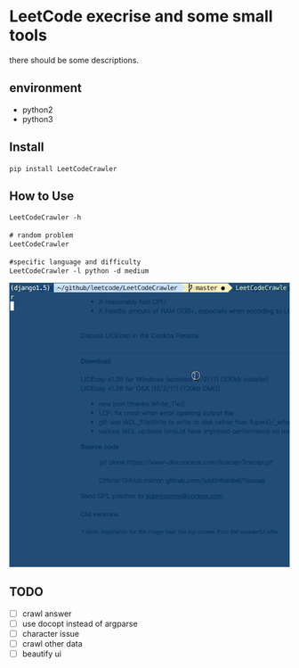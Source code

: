# LeetCode execrise and some small tools

there should be some descriptions.


## environment
* python2
* python3

## Install
```shell
pip install LeetCodeCrawler
```

## How to Use
```shell
LeetCodeCrawler -h

# random problem
LeetCodeCrawler

#specific language and difficulty
LeetCodeCrawler -l python -d medium
```
![example1](images/leetcode_example.gif)

## TODO
- [ ] crawl answer
- [ ] use docopt instead of argparse
- [ ] character issue
- [ ] crawl other data
- [ ] beautify  ui

